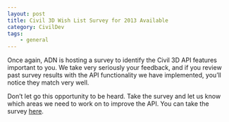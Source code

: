 ```yaml
---
layout: post
title: Civil 3D Wish List Survey for 2013 Available
category: CivilDev
tags:
    - general
---
```


Once again, ADN is hosting a survey to identify the Civil 3D API features 
important to you. We take very seriously your feedback, and if you review past 
survey results with the API functionality we have implemented, you’ll notice 
they match very well.

Don’t let go this opportunity to be heard. Take the survey and let us know which 
areas we need to work on to improve the API. You can take the survey 
[here](https://www.surveymonkey.com/s/Civil3DAPIWishListSurveyY2013).
